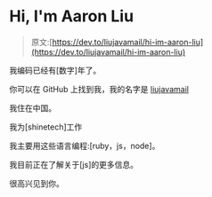 # Hi, I'm Aaron Liu

> 原文:[https://dev.to/liujavamail/hi-im-aaron-liu](https://dev.to/liujavamail/hi-im-aaron-liu)

我编码已经有[数字]年了。

你可以在 GitHub 上找到我，我的名字是 [liujavamail](https://github.com/liujavamail)

我住在中国。

我为[shinetech]工作

我主要用这些语言编程:[ruby，js，node]。

我目前正在了解关于[js]的更多信息。

很高兴见到你。
